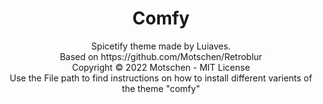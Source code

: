 
<h1 align="center">Comfy </h1>
<p align="center">Spicetify theme made by Luiaves.<br>
Based on https://github.com/Motschen/Retroblur <br>
Copyright © 2022 Motschen - MIT License<br>
 Use the File path to find instructions on how to install different varients of the theme "comfy"<br>




